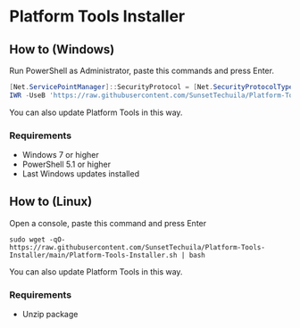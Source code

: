 # Platform Tools Installer

## How to (Windows)
Run PowerShell as Administrator, paste this commands and press Enter.
```powershell
[Net.ServicePointManager]::SecurityProtocol = [Net.SecurityProtocolType]::Tls12
IWR -UseB 'https://raw.githubusercontent.com/SunsetTechuila/Platform-Tools-Installer/main/Platform-Tools-Installer.ps1' | IEX
```
You can also update Platform Tools in this way.
### Requirements
- Windows 7 or higher
- PowerShell 5.1 or higher
- Last Windows updates installed

## How to (Linux)
Open a console, paste this command and press Enter
```shell
sudo wget -qO- https://raw.githubusercontent.com/SunsetTechuila/Platform-Tools-Installer/main/Platform-Tools-Installer.sh | bash
```
You can also update Platform Tools in this way.
### Requirements
- Unzip package
